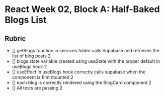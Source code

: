 # React Week 02, Block A: Half-Baked Blogs List

## Rubric

- [] getBlogs function in services folder calls Supabase and retrieves the list of blog posts 2
- [] blogs state variable created using useState with the proper default in useBlogs hook 2
- [] useEffect in useBlogs hook correctly calls supabase when the component is first mounted 2
- [] each blog is correctly rendered using the BlogCard component 2
- [] All tests are passing 2
